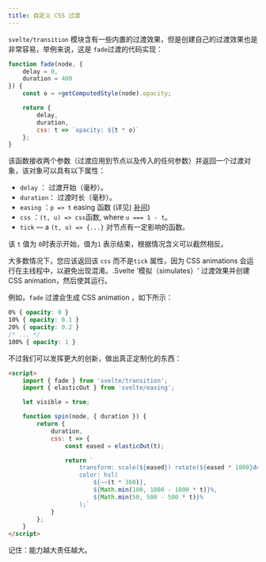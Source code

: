 ```yaml
---
title: 自定义 CSS 过渡
---
```


`svelte/transition` 模块含有一些内置的过渡效果，但是创建自己的过渡效果也是非常容易，举例来说，这是 `fade`过渡的代码实现：

```js
function fade(node, {
	delay = 0,
	duration = 400
}) {
	const o = +getComputedStyle(node).opacity;

	return {
		delay,
		duration,
		css: t => `opacity: ${t * o}`
	};
}
```

该函数接收两个参数（过渡应用到节点以及传入的任何参数）并返回一个过渡对象，该对象可以具有以下属性：

* `delay` ： 过渡开始（毫秒）。
* `duration`： 过渡时长（毫秒）。
* `easing` ：`p => t` easing 函数 (详见) [补间](tutorial/tweened))
* `css` ：`(t, u) => css`函数, where `u === 1 - t`。
* `tick` — a `(t, u) => {...}` 对节点有一定影响的函数。

该 `t` 值为 `0`时表示开始，值为`1` 表示结束，根据情况含义可以截然相反。

大多数情况下，您应该返回该 `css` 而不是`tick` 属性，因为 CSS animations 会运行在主线程中，以避免出现混淆。.Svelte '模拟（simulates）' 过渡效果并创建CSS animation，然后使其运行。

例如，`fade` 过渡会生成 CSS animation ，如下所示：

```css
0% { opacity: 0 }
10% { opacity: 0.1 }
20% { opacity: 0.2 }
/* ... */
100% { opacity: 1 }
```

不过我们可以发挥更大的创新，做出真正定制化的东西：

```html
<script>
	import { fade } from 'svelte/transition';
	import { elasticOut } from 'svelte/easing';

	let visible = true;

	function spin(node, { duration }) {
		return {
			duration,
			css: t => {
				const eased = elasticOut(t);

				return `
					transform: scale(${eased}) rotate(${eased * 1080}deg);
					color: hsl(
						${~~(t * 360)},
						${Math.min(100, 1000 - 1000 * t)}%,
						${Math.min(50, 500 - 500 * t)}%
					);`
			}
		};
	}
</script>
```

记住：能力越大责任越大。
